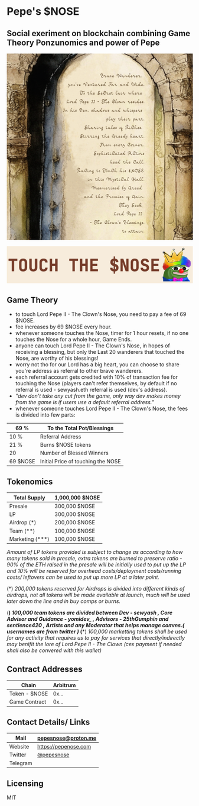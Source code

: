 # Pepe's $NOSE
## Social exeriment on blockchain combining Game Theory Ponzunomics and power of Pepe

![LorePoster](https://github.com/sewyash/pepeNose/blob/main/metadata/lore_poster.png)

[![NoseTouchButtonSmall](https://raw.githubusercontent.com/sewyash/pepeNose/main/metadata/touchNOSE_smolbutton.png)](https://pepenose.com)
##

## Game Theory
- to touch Lord Pepe II - The Clown's Nose, you need to pay a fee of 69 $NOSE.
- fee increases by 69 $NOSE every hour.
- whenever someone touches the Nose, timer for 1 hour resets, if no one touches the Nose for a whole hour, Game Ends.
- anyone can touch Lord Pepe II - The Clown's Nose, in hopes of receiving a blessing, but only the Last 20 wanderers that touched the Nose, are worthy of his blessings!
- worry not tho for our Lord has a big heart, you can choose to share you're address as referral to other brave wanderers.
- each referral account gets credited with 10% of transaction fee for touching the Nose (players can't refer themselves, by default if no referral is used - sewyash.eth referral is used (dev's address).
- *"dev don't take any cut from the game, only way dev makes money from the game is if users use a default referral address."*
- whenever someone touches Lord Pepe II - The Clown's Nose, the fees is divided into few parts: 

| 69 % | To the Total Pot/Blessings |
| ---- | -------------------------- |
| 10 % | Referral Address           |
| 21 % | Burns $NOSE tokens         |
| 20   | Number of Blessed Winners  |
| 69 $NOSE | Initial Price of touching the NOSE |
##
## Tokenomics
| Total Supply   | 1,000,000 $NOSE |
| -------------- | --------------- |
| Presale        | 300,000   $NOSE |
| LP             | 300,000   $NOSE | 
| Airdrop (*)    | 200,000   $NOSE |
| Team (**)      | 100,000   $NOSE |
| Marketing (***)| 100,000   $NOSE |

*Amount of LP tokens provided is subject to change as according to how many tokens sold in presale, extra tokens are burned to preserve ratio - 90% of the ETH raised in the presale will be initially used to put up the LP and 10% will be reserved for overhead costs/deployment costs/running costs/ leftovers can be used to put up more LP at a later point.*

(*) *200,000 tokens reserved for Airdrops is divided into different kinds of airdrops, not all tokens will be made available at launch, much will be used later down the line and in buy comps or burns.*

(**) *100,000 team tokens are divided between Dev - sewyash , Core Advisor and Guidance - yomidev_ , Advisors - 25thGumphin and sentience420 , Artists and any Moderator that helps manage comms.( usernames are from twitter )*
(***) *100,000 marketting tokens shall be used for any activity that requires us to pay for services that directly/indirectly may benifit the lore of Lord Pepe II - The Clown (cex payment if needed shall also be convered with this wallet)*
##

## Contract Addresses
| Chain         | Arbitrum |
| ------------- | -------- |
| Token - $NOSE | 0x... |
| Game Contract | 0x... |
##

## Contact Details/ Links
| Mail  | pepesnose@proton.me |
| ----- | ------------------- |
| Website | https://pepenose.com |
| Twitter | [@pepesnose](https://twitter.com/pepesnose?s=21&t=agrz7AMdORJSvImYTFbRtA/) |
| Telegram | |


## Licensing
MIT




